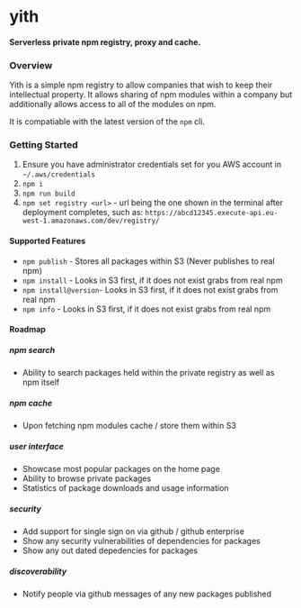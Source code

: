 # yith
#### Serverless private npm registry, proxy and cache.

### Overview
Yith is a simple npm registry to allow companies that wish to keep their intellectual property.  It allows sharing of npm modules within a company but additionally allows access to all of the modules on npm.

It is compatiable with the latest version of the `npm` cli.

### Getting Started
1. Ensure you have administrator credentials set for you AWS account in `~/.aws/credentials`
2. `npm i`
3. `npm run build`
4. `npm set registry <url>` - url being the one shown in the terminal after deployment completes, such as:
`https://abcd12345.execute-api.eu-west-1.amazonaws.com/dev/registry/`

#### Supported Features
* `npm publish` - Stores all packages within S3 (Never publishes to real npm)
* `npm install` - Looks in S3 first, if it does not exist grabs from real npm
* `npm install@version`- Looks in S3 first, if it does not exist grabs from real npm
* `npm info` - Looks in S3 first, if it does not exist grabs from real npm

#### Roadmap
##### npm search
* Ability to search packages held within the private registry as well as npm itself

##### npm cache
* Upon fetching npm modules cache / store them within S3

##### user interface
* Showcase most popular packages on the home page
* Ability to browse private packages
* Statistics of package downloads and usage information

##### security
* Add support for single sign on via github / github enterprise
* Show any security vulnerabilities of dependencies for packages
* Show any out dated depedencies for packages

##### discoverability
* Notify people via github messages of any new packages published
